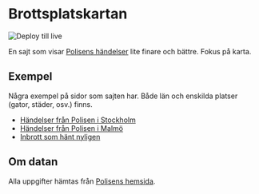 # Brottsplatskartan

![Deploy till live](https://github.com/bonny/brottsplatskartan-web/workflows/Deploy%20to%20live/badge.svg)

En sajt som visar [Polisens händelser](https://brottsplatskartan.se) lite finare och bättre. Fokus på karta.

## Exempel

Några exempel på sidor som sajten har. Både län och enskilda platser (gator, städer, osv.) finns.

- [Händelser från Polisen i Stockholm](https://brottsplatskartan.se/lan/Stockholms%20l%C3%A4n)
- [Händelser från Polisen i Malmö](https://brottsplatskartan.se/plats/Malmö)
- [Inbrott som hänt nyligen](https://brottsplatskartan.se/inbrott/senaste-inbrotten)

## Om datan

Alla uppgifter hämtas från [Polisens hemsida](https://polisen.se/Aktuellt/RSS/Lokala-RSS-floden/).
